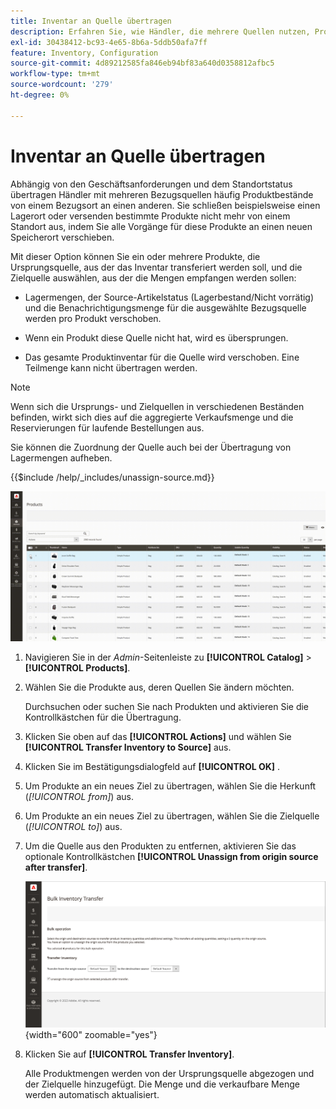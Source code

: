 ```yaml
---
title: Inventar an Quelle übertragen
description: Erfahren Sie, wie Händler, die mehrere Quellen nutzen, Produktbestände von einem Quellspeicherort an einen anderen übertragen können.
exl-id: 30438412-bc93-4e65-8b6a-5ddb50afa7ff
feature: Inventory, Configuration
source-git-commit: 4d89212585fa846eb94bf83a640d0358812afbc5
workflow-type: tm+mt
source-wordcount: '279'
ht-degree: 0%

---
```


# Inventar an Quelle übertragen

Abhängig von den Geschäftsanforderungen und dem Standortstatus übertragen Händler mit mehreren Bezugsquellen häufig Produktbestände von einem Bezugsort an einen anderen. Sie schließen beispielsweise einen Lagerort oder versenden bestimmte Produkte nicht mehr von einem Standort aus, indem Sie alle Vorgänge für diese Produkte an einen neuen Speicherort verschieben.

Mit dieser Option können Sie ein oder mehrere Produkte, die Ursprungsquelle, aus der das Inventar transferiert werden soll, und die Zielquelle auswählen, aus der die Mengen empfangen werden sollen:

- Lagermengen, der Source-Artikelstatus (Lagerbestand/Nicht vorrätig) und die Benachrichtigungsmenge für die ausgewählte Bezugsquelle werden pro Produkt verschoben.

- Wenn ein Produkt diese Quelle nicht hat, wird es übersprungen.

- Das gesamte Produktinventar für die Quelle wird verschoben. Eine Teilmenge kann nicht übertragen werden.

>[!NOTE]
>
>Wenn sich die Ursprungs- und Zielquellen in verschiedenen Beständen befinden, wirkt sich dies auf die aggregierte Verkaufsmenge und die Reservierungen für laufende Bestellungen aus.

Sie können die Zuordnung der Quelle auch bei der Übertragung von Lagermengen aufheben.

{{$include /help/_includes/unassign-source.md}}

![Übertragen des Inventars an eine andere Quelle](assets/inventory-bulk-transfer-source.gif)

1. Navigieren Sie in der _Admin_-Seitenleiste zu **[!UICONTROL Catalog]** > **[!UICONTROL Products]**.

1. Wählen Sie die Produkte aus, deren Quellen Sie ändern möchten.

   Durchsuchen oder suchen Sie nach Produkten und aktivieren Sie die Kontrollkästchen für die Übertragung.

1. Klicken Sie oben auf das **[!UICONTROL Actions]** und wählen Sie **[!UICONTROL Transfer Inventory to Source]** aus.

1. Klicken Sie im Bestätigungsdialogfeld auf **[!UICONTROL OK]** .

1. Um Produkte an ein neues Ziel zu übertragen, wählen Sie die Herkunft (_[!UICONTROL from]_) aus.

1. Um Produkte an ein neues Ziel zu übertragen, wählen Sie die Zielquelle (_[!UICONTROL to]_) aus.

1. Um die Quelle aus den Produkten zu entfernen, aktivieren Sie das optionale Kontrollkästchen **[!UICONTROL Unassign from origin source after transfer]**.

   ![Herkunft und Ziel für die Übertragung auswählen](assets/inventory-bulk-transfer-summary.png){width="600" zoomable="yes"}

1. Klicken Sie auf **[!UICONTROL Transfer Inventory]**.

   Alle Produktmengen werden von der Ursprungsquelle abgezogen und der Zielquelle hinzugefügt. Die Menge und die verkaufbare Menge werden automatisch aktualisiert.
